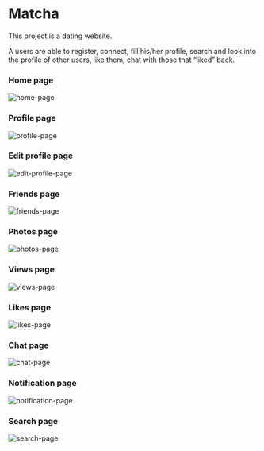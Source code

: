# Matcha

This project is a dating website.

A users are able to register, connect, fill his/her profile, search and look into
the profile of other users, like them, chat with those that “liked” back.


### Home page
<img src="https://github.com/anaumenk/Matcha/blob/master/app/src/images/screenshots/home-page.png" alt="home-page" />

### Profile page
<img src="https://github.com/anaumenk/Matcha/blob/master/app/src/images/screenshots/profile-page.png" alt="profile-page" />

### Edit profile page
<img src="https://github.com/anaumenk/Matcha/blob/master/app/src/images/screenshots/edit-profile-page.png" alt="edit-profile-page" />

### Friends page
<img src="https://github.com/anaumenk/Matcha/blob/master/app/src/images/screenshots/friends-page.png" alt="friends-page" />

### Photos page
<img src="https://github.com/anaumenk/Matcha/blob/master/app/src/images/screenshots/photos-page.png" alt="photos-page" />

### Views page
<img src="https://github.com/anaumenk/Matcha/blob/master/app/src/images/screenshots/views-page.png" alt="views-page" />

### Likes page
<img src="https://github.com/anaumenk/Matcha/blob/master/app/src/images/screenshots/likes-page.png" alt="likes-page" />

### Chat page
<img src="https://github.com/anaumenk/Matcha/blob/master/app/src/images/screenshots/chat-page.png" alt="chat-page" />

### Notification page
<img src="https://github.com/anaumenk/Matcha/blob/master/app/src/images/screenshots/notification-page.png" alt="notification-page" />

### Search page
<img src="https://github.com/anaumenk/Matcha/blob/master/app/src/images/screenshots/search-profiles-page.png" alt="search-page" />
